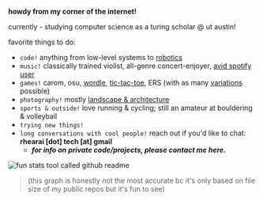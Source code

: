**howdy from my corner of the internet!**

currently - studying computer science as a turing scholar @ ut austin!

favorite things to do:
- `code!` anything from low-level systems to [robotics](https://github.com/AbhinavPeri/JugglingIsaacGymEnvs)
- `music!` classically trained violist, all-genre concert-enjoyer, [avid spotify user](https://open.spotify.com/user/1hiprbqaie8knj690gib32k8t)
- `games!` carom, osu, [wordle](https://github.com/rheiformes/Wordle), [tic-tac-toe](github.com/rheiformes/p9-tic-tac-toe), ERS (with as many [variations](https://en.wikipedia.org/wiki/Egyptian_Ratscrew) possible)
- `photography!` mostly [landscape & architecture](https://github.com/rheiformes/photo_backup)
- `sports & outside!` love running & cycling; still an amateur at bouldering & volleyball
- `trying new things!` 
- `long conversations with cool people!` reach out if you'd like to chat: **rhearai \[dot\] tech \[at\] gmail**
  - _**for info on private code/projects, please contact me here.**_

![fun stats tool called github readme](https://github-readme-stats-one-eta-61.vercel.app/api/top-langs?username=rheiformes&langs_count=8&layout=compact&&bg_color=ffffff&title_color=000000&text_color=000000&font=courier&hide=Jupyter%20Notebook)

> (this graph is honestly not the most accurate bc it's only based on file size of my public repos but it's fun to see)
